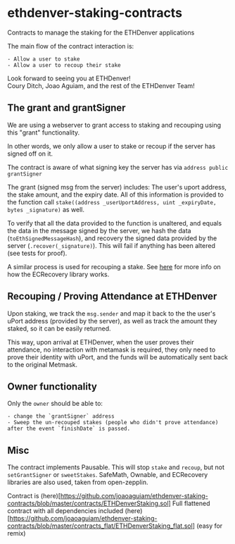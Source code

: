 # ethdenver-staking-contracts

Contracts to manage the staking for the ETHDenver applications

The main flow of the contract interaction is:

    - Allow a user to stake
    - Allow a user to recoup their stake

Look forward to seeing you at ETHDenver!  
Coury Ditch, Joao Aguiam, and the rest of the ETHDenver Team!

## The grant and grantSigner

We are using a webserver to grant access to staking and recouping using this "grant" functionality.  

In other words, we only allow a user to stake or recoup if the server has signed off on it.

The contract is aware of what signing key the server has via `address public grantSigner`

The grant (signed msg from the server) includes: The user's uport address, the stake amount, and the expiry date.
All of this information is provided to the function call `stake((address _userUportAddress, uint _expiryDate, bytes _signature)` as well.

To verify that all the data provided to the function is unaltered, and equals the data in the message signed by the server, we hash the data (`toEthSignedMessageHash`), and recovery the signed data provided by the server (`.recover(_signature)`). This will fail if anything has been altered (see tests for proof).

A similar process is used for recouping a stake. See [here](https://openzeppelin.org/api/docs/ECRecovery.html) for more info on how the ECRecovery library works.

## Recouping / Proving Attendance at ETHDenver

Upon staking, we track the `msg.sender` and map it back to the the user's uPort address (provided by the server), as well as track the amount they staked, so it can be easily returned.

This way, upon arrival at ETHDenver, when the user proves their attendance, no interaction with metamask is required, they only need to prove their identity with uPort, and the funds will be automatically sent back to the original Metmask.

## Owner functionality

Only the `owner` should be able to:

    - change the `grantSigner` address
    - Sweep the un-recouped stakes (people who didn't prove attendance) after the event `finishDate` is passed.

## Misc

The contract implements Pausable. This will stop `stake` and `recoup`, but not `setGrantSigner` or `sweetStakes`.
SafeMath, Ownable, and ECRecovery libraries are also used, taken from open-zepplin.


Contract is (here)[https://github.com/joaoaguiam/ethdenver-staking-contracts/blob/master/contracts/ETHDenverStaking.sol]
Full flattened contract with all dependencies included (here)[https://github.com/joaoaguiam/ethdenver-staking-contracts/blob/master/contracts_flat/ETHDenverStaking_flat.sol] (easy for remix)
